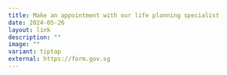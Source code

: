 ```yaml
---
title: Make an appointment with our life planning specialist
date: 2024-05-26
layout: link
description: ""
image: ""
variant: tiptap
external: https://form.gov.sg
---
```

